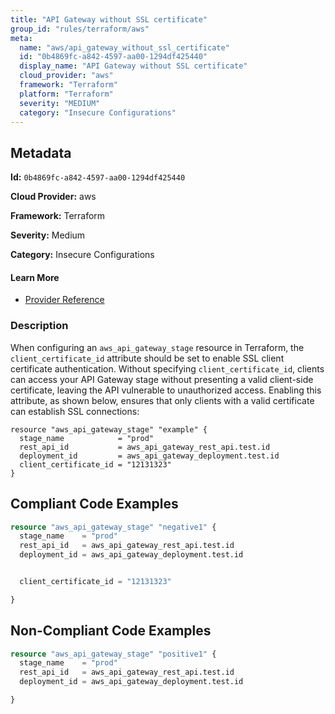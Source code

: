 ```yaml
---
title: "API Gateway without SSL certificate"
group_id: "rules/terraform/aws"
meta:
  name: "aws/api_gateway_without_ssl_certificate"
  id: "0b4869fc-a842-4597-aa00-1294df425440"
  display_name: "API Gateway without SSL certificate"
  cloud_provider: "aws"
  framework: "Terraform"
  platform: "Terraform"
  severity: "MEDIUM"
  category: "Insecure Configurations"
---
```

## Metadata

**Id:** `0b4869fc-a842-4597-aa00-1294df425440`

**Cloud Provider:** aws

**Framework:** Terraform

**Severity:** Medium

**Category:** Insecure Configurations

#### Learn More

 - [Provider Reference](https://registry.terraform.io/providers/hashicorp/aws/latest/docs/resources/api_gateway_stage#client_certificate_id)

### Description

 When configuring an `aws_api_gateway_stage` resource in Terraform, the `client_certificate_id` attribute should be set to enable SSL client certificate authentication. Without specifying `client_certificate_id`, clients can access your API Gateway stage without presenting a valid client-side certificate, leaving the API vulnerable to unauthorized access. Enabling this attribute, as shown below, ensures that only clients with a valid certificate can establish SSL connections:

```
resource "aws_api_gateway_stage" "example" {
  stage_name            = "prod"
  rest_api_id           = aws_api_gateway_rest_api.test.id
  deployment_id         = aws_api_gateway_deployment.test.id
  client_certificate_id = "12131323"
}
```


## Compliant Code Examples
```terraform
resource "aws_api_gateway_stage" "negative1" {
  stage_name    = "prod"
  rest_api_id   = aws_api_gateway_rest_api.test.id
  deployment_id = aws_api_gateway_deployment.test.id


  client_certificate_id = "12131323"

}

```
## Non-Compliant Code Examples
```terraform
resource "aws_api_gateway_stage" "positive1" {
  stage_name    = "prod"
  rest_api_id   = aws_api_gateway_rest_api.test.id
  deployment_id = aws_api_gateway_deployment.test.id

}

```